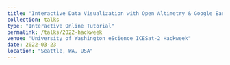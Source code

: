 ```yaml
---
title: "Interactive Data Visualization with Open Altimetry & Google Earth Engine"
collection: talks
type: "Interactive Online Tutorial"
permalink: /talks/2022-hackweek
venue: "University of Washington eScience ICESat-2 Hackweek"
date: 2022-03-23
location: "Seattle, WA, USA"
---
```

